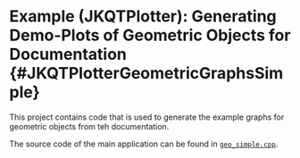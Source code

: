 # Example (JKQTPlotter): Generating Demo-Plots of Geometric Objects for Documentation {#JKQTPlotterGeometricGraphsSimple}

This project contains code that is used to generate the example graphs for geometric objects from teh documentation.

The source code of the main application can be found in  [`geo_simple.cpp`](https://github.com/jkriege2/JKQtPlotter/tree/master/examples/geo_simple/geo_simple.cpp).